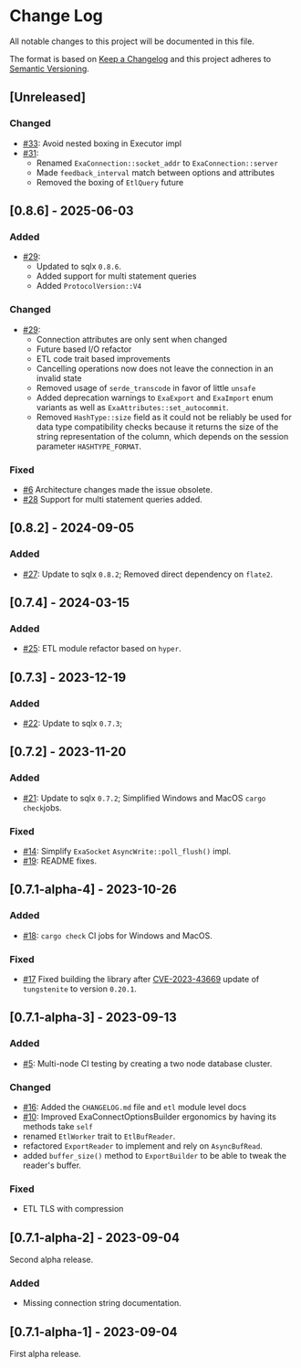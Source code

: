 # Change Log

All notable changes to this project will be documented in this file.

The format is based on [Keep a Changelog](http://keepachangelog.com/)
and this project adheres to [Semantic Versioning](http://semver.org/).

## [Unreleased]

### Changed

- [#33](https://github.com/bobozaur/sqlx-exasol/pull/33): Avoid nested boxing in Executor impl
- [#31](https://github.com/bobozaur/sqlx-exasol/pull/31):
  - Renamed `ExaConnection::socket_addr` to `ExaConnection::server`
  - Made `feedback_interval` match between options and attributes
  - Removed the boxing of `EtlQuery` future

## [0.8.6] - 2025-06-03

### Added

- [#29](https://github.com/bobozaur/sqlx-exasol/pull/29):
  - Updated to sqlx `0.8.6`.
  - Added support for multi statement queries
  - Added `ProtocolVersion::V4`

### Changed

- [#29](https://github.com/bobozaur/sqlx-exasol/pull/29):
  - Connection attributes are only sent when changed
  - Future based I/O refactor
  - ETL code trait based improvements
  - Cancelling operations now does not leave the connection in an invalid state
  - Removed usage of `serde_transcode` in favor of little `unsafe`
  - Added deprecation warnings to `ExaExport` and `ExaImport` enum variants as well as `ExaAttributes::set_autocommit`.
  - Removed `HashType::size` field as it could not be reliably be used for data type compatibility checks because it returns the size of the string representation of the column, which depends on the session parameter `HASHTYPE_FORMAT`.

### Fixed

- [#6](https://github.com/bobozaur/sqlx-exasol/issues/6) Architecture changes made the issue obsolete.
- [#28](https://github.com/bobozaur/sqlx-exasol/issues/28) Support for multi statement queries added.

## [0.8.2] - 2024-09-05

### Added

- [#27](https://github.com/bobozaur/sqlx-exasol/pull/27): Update to sqlx `0.8.2`; Removed direct dependency on `flate2`.

## [0.7.4] - 2024-03-15

### Added

- [#25](https://github.com/bobozaur/sqlx-exasol/pull/25): ETL module refactor based on `hyper`.

## [0.7.3] - 2023-12-19

### Added

- [#22](https://github.com/bobozaur/sqlx-exasol/issues/22): Update to sqlx `0.7.3`;

## [0.7.2] - 2023-11-20

### Added

- [#21](https://github.com/bobozaur/sqlx-exasol/pull/21): Update to sqlx `0.7.2`; Simplified Windows and MacOS `cargo check`jobs.

### Fixed

- [#14](https://github.com/bobozaur/sqlx-exasol/issues/14): Simplify `ExaSocket` `AsyncWrite::poll_flush()` impl.
- [#19](https://github.com/bobozaur/sqlx-exasol/pull/19): README fixes.

## [0.7.1-alpha-4] - 2023-10-26

### Added

- [#18](https://github.com/bobozaur/sqlx-exasol/pull/18): `cargo check` CI jobs for Windows and MacOS.

### Fixed

- [#17](https://github.com/bobozaur/sqlx-exasol/issues/17) Fixed building the library after
  [CVE-2023-43669](https://nvd.nist.gov/vuln/detail/CVE-2023-43669) update of `tungstenite` to version `0.20.1`.

## [0.7.1-alpha-3] - 2023-09-13

### Added

- [#5](https://github.com/bobozaur/sqlx-exasol/issues/5): Multi-node CI testing by creating a two node database cluster.

### Changed

- [#16](https://github.com/bobozaur/sqlx-exasol/pull/16): Added the `CHANGELOG.md` file and `etl` module level docs
- [#10](https://github.com/bobozaur/sqlx-exasol/issues/10): Improved ExaConnectOptionsBuilder ergonomics by having its methods take `self`
- renamed `EtlWorker` trait to `EtlBufReader`.
- refactored `ExportReader` to implement and rely on `AsyncBufRead`.
- added `buffer_size()` method to `ExportBuilder` to be able to tweak the reader's buffer.

### Fixed

- ETL TLS with compression

## [0.7.1-alpha-2] - 2023-09-04

Second alpha release.

### Added

- Missing connection string documentation.

## [0.7.1-alpha-1] - 2023-09-04

First alpha release.
